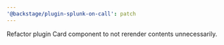 ```yaml
---
'@backstage/plugin-splunk-on-call': patch
---
```


Refactor plugin Card component to not rerender contents unnecessarily.
